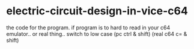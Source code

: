 # electric-circuit-design-in-vice-c64
the code for the program.
if program is to hard to read in your c64 emulator.. or real thing.. switch to low case (pc ctrl & shift) (real c64 c= & shift)

